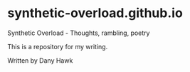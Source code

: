 # synthetic-overload.github.io
Synthetic Overload - Thoughts, rambling, poetry

This is a repository for my writing. 

Written by Dany Hawk
